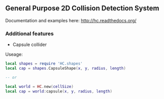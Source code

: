 ## General Purpose 2D Collision Detection System

Documentation and examples here: http://hc.readthedocs.org/

### Additional features

- Capsule collider

Useage:
```lua
local shapes = require 'HC.shapes'
local cap = shapes.CapsuleShape(x, y, radius, length)

-- or

local world = HC.new(cellSize)
local cap = world:capsule(x, y, radius, length)

```
